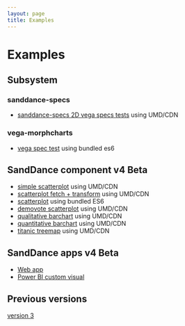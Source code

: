 ```yaml
---
layout: page
title: Examples
---
```


# Examples

## Subsystem

### sanddance-specs
* [sanddance-specs 2D vega specs tests](../tests/sanddance-specs/v1/) using UMD/CDN

### vega-morphcharts
* [vega spec test](../tests/v4/es6/vega-morphcharts-test-es6.html) using bundled es6

## SandDance component v4 Beta
* [simple scatterplot](../tests/v4/umd/test.html) using UMD/CDN
* [scatterplot fetch + transform](../tests/v4/umd/transforms.html) using UMD/CDN
* [scatterplot](../tests/v4/es6/sanddance-test-es6.html) using bundled ES6
* [demovote scatterplot](../tests/v4/umd/scatterplotTest.html) using UMD/CDN
* [qualitative barchart](../tests/v4/umd/qualBarChartTest.html) using UMD/CDN
* [quantitative barchart](../tests/v4/umd/quanBarChartTest.html) using UMD/CDN
* [titanic treemap](../tests/v4/umd/treeMapTest.html) using UMD/CDN

## SandDance apps v4 Beta
* [Web app](../tests/v4/es6/app)
* [Power BI custom visual](../tests/v4/)

## Previous versions

[version 3](v3)